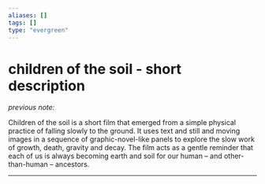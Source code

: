 ```yaml
---
aliases: []
tags: []
type: "evergreen"
---
```


#  children of the soil - short description

_previous note:_ 

Children of the soil is a short film that emerged from a simple physical practice of falling slowly to the ground. It uses text and still and moving images in a sequence of graphic-novel-like panels to explore the slow work of growth, death, gravity and decay. The film acts as a gentle reminder that each of us is always becoming earth and soil for our human – and other-than-human – ancestors.

---



